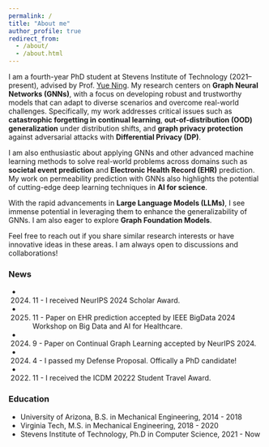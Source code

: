 ```yaml
---
permalink: /
title: "About me"
author_profile: true
redirect_from: 
  - /about/
  - /about.html
---
```


I am a fourth-year PhD student at Stevens Institute of Technology (2021–present), advised by Prof. [Yue Ning](https://yue-ning.github.io/). My research centers on **Graph Neural Networks (GNNs)**, with a focus on developing robust and trustworthy models that can adapt to diverse scenarios and overcome real-world challenges. Specifically, my work addresses critical issues such as **catastrophic forgetting in continual learning**, **out-of-distribution (OOD) generalization** under distribution shifts, and **graph privacy protection** against adversarial attacks with **Differential Privacy (DP)**.

I am also enthusiastic about applying GNNs and other advanced machine learning methods to solve real-world problems across domains such as **societal event prediction** and **Electronic Health Record (EHR)** prediction. My work on permeability prediction with GNNs also highlights the potential of cutting-edge deep learning techniques in **AI for science**.

With the rapid advancements in **Large Language Models (LLMs)**, I see immense potential in leveraging them to enhance the generalizability of GNNs. I am also eager to explore **Graph Foundation Models**. 

Feel free to reach out if you share similar research interests or have innovative ideas in these areas. I am always open to discussions and collaborations!

### News
* 2024. 11 - I received NeurIPS 2024 Scholar Award.
* 2025. 11 - Paper on EHR prediction accepted by IEEE BigData 2024 Workshop on Big Data and AI for Healthcare.
* 2024. 9 - Paper on Continual Graph Learning accepted by NeurIPS 2024.
* 2024. 4 - I passed my Defense Proposal. Offically a PhD candidate!
* 2022. 11 - I received the ICDM 20222 Student Travel Award.
  

  

### Education

* University of Arizona, B.S. in Mechanical Engineering, 2014 - 2018
* Virginia Tech, M.S. in Mechanical Engineering, 2018 - 2020
* Stevens Institute of Technology, Ph.D in Computer Science, 2021 - Now


